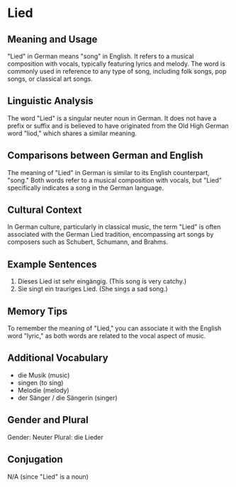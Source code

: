 # Lied
## Meaning and Usage
"Lied" in German means "song" in English. It refers to a musical composition with vocals, typically featuring lyrics and melody. The word is commonly used in reference to any type of song, including folk songs, pop songs, or classical art songs.

## Linguistic Analysis
The word "Lied" is a singular neuter noun in German. It does not have a prefix or suffix and is believed to have originated from the Old High German word "liod," which shares a similar meaning.

## Comparisons between German and English
The meaning of "Lied" in German is similar to its English counterpart, "song." Both words refer to a musical composition with vocals, but "Lied" specifically indicates a song in the German language.

## Cultural Context
In German culture, particularly in classical music, the term "Lied" is often associated with the German Lied tradition, encompassing art songs by composers such as Schubert, Schumann, and Brahms.

## Example Sentences
1. Dieses Lied ist sehr eingängig. (This song is very catchy.)
2. Sie singt ein trauriges Lied. (She sings a sad song.)

## Memory Tips
To remember the meaning of "Lied," you can associate it with the English word "lyric," as both words are related to the vocal aspect of music.

## Additional Vocabulary
- die Musik (music)
- singen (to sing)
- Melodie (melody)
- der Sänger / die Sängerin (singer)

## Gender and Plural
Gender: Neuter
Plural: die Lieder

## Conjugation
N/A (since "Lied" is a noun)
